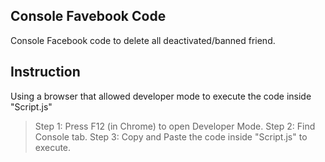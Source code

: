 ## Console Favebook Code
Console Facebook code to delete all deactivated/banned friend.

## Instruction
Using a browser that allowed developer mode to execute the code inside "Script.js"
> Step 1: Press F12 (in Chrome) to open Developer Mode.
> Step 2: Find Console tab.
> Step 3: Copy and Paste the code inside "Script.js" to execute.
